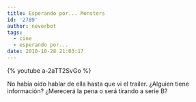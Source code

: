 ```yaml
---
title: Esperando por... Monsters
id: '2789'
author: neverbot
tags:
  - cine
  - esperando por...
date: 2010-10-28 21:03:17
---
```


{% youtube a-2aTT2SvGo %}

No había oído hablar de ella hasta que vi el trailer. ¿Alguien tiene información? ¿Merecerá la pena o será tirando a serie B?

